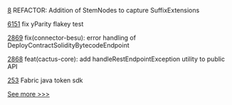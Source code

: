 
[8](https://github.com/hyperledger/besu-verkle-trie/pull/8) REFACTOR: Addition of StemNodes to capture SuffixExtensions

[6151](https://github.com/hyperledger/besu/pull/6151) fix yParity flakey test

[2869](https://github.com/hyperledger/cacti/pull/2869) fix(connector-besu): error handling of DeployContractSolidityBytecodeEndpoint

[2868](https://github.com/hyperledger/cacti/pull/2868) feat(cactus-core): add handleRestEndpointException utility to public API

[253](https://github.com/hyperledger-labs/hyperledger-labs.github.io/pull/253) Fabric java token sdk


[See more >>>](https://start-here.hyperledger.org/pull-requests)
